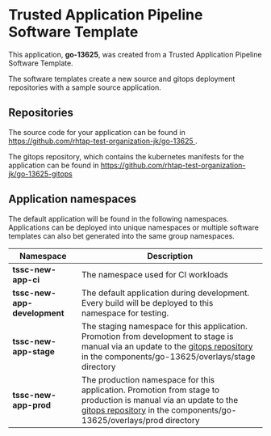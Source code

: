 # Trusted Application Pipeline Software Template

This application, **go-13625**, was created from a Trusted Application Pipeline Software Template.

The software templates create a new source and gitops deployment repositories with a sample source application. 

## Repositories

The source code for your application can be found in [https://github.com/rhtap-test-organization-jk/go-13625 ](https://github.com/rhtap-test-organization-jk/go-13625 ).
 
The gitops repository, which contains the kubernetes manifests for the application can be found in 
[https://github.com/rhtap-test-organization-jk/go-13625-gitops ](https://github.com/rhtap-test-organization-jk/go-13625-gitops ) 

## Application namespaces 

The default application will be found in the following namespaces. Applications can be deployed into unique namespaces or multiple software templates can also bet generated into the same group namespaces.  

|  Namespace   |  Description   |  
| -------- | -------- |
| **tssc-new-app-ci** | The namespace used for CI workloads |
| **tssc-new-app-development** | The default application during development. Every build will be deployed to this namespace for testing. |
| **tssc-new-app-stage** | The staging namespace for this application. Promotion from development to stage is manual via an update to the [gitops repository](https://github.com/rhtap-test-organization-jk/go-13625-gitops ) in the components/go-13625/overlays/stage directory |
| **tssc-new-app-prod** | The production namespace for this application. Promotion from stage to production is manual via an update to the [gitops repository](https://github.com/rhtap-test-organization-jk/go-13625-gitops ) in the components/go-13625/overlays/prod directory |